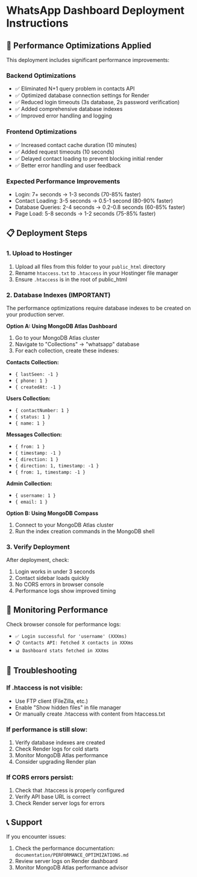 # WhatsApp Dashboard Deployment Instructions

## 🚀 Performance Optimizations Applied

This deployment includes significant performance improvements:

### Backend Optimizations
- ✅ Eliminated N+1 query problem in contacts API
- ✅ Optimized database connection settings for Render
- ✅ Reduced login timeouts (3s database, 2s password verification)
- ✅ Added comprehensive database indexes
- ✅ Improved error handling and logging

### Frontend Optimizations
- ✅ Increased contact cache duration (10 minutes)
- ✅ Added request timeouts (10 seconds)
- ✅ Delayed contact loading to prevent blocking initial render
- ✅ Better error handling and user feedback

### Expected Performance Improvements
- Login: 7+ seconds → 1-3 seconds (70-85% faster)
- Contact Loading: 3-5 seconds → 0.5-1 second (80-90% faster)
- Database Queries: 2-4 seconds → 0.2-0.8 seconds (60-85% faster)
- Page Load: 5-8 seconds → 1-2 seconds (75-85% faster)

## 📋 Deployment Steps

### 1. Upload to Hostinger
1. Upload all files from this folder to your `public_html` directory
2. Rename `htaccess.txt` to `.htaccess` in your Hostinger file manager
3. Ensure `.htaccess` is in the root of public_html

### 2. Database Indexes (IMPORTANT)
The performance optimizations require database indexes to be created on your production server.

**Option A: Using MongoDB Atlas Dashboard**
1. Go to your MongoDB Atlas cluster
2. Navigate to "Collections" → "whatsapp" database
3. For each collection, create these indexes:

**Contacts Collection:**
- `{ lastSeen: -1 }`
- `{ phone: 1 }`
- `{ createdAt: -1 }`

**Users Collection:**
- `{ contactNumber: 1 }`
- `{ status: 1 }`
- `{ name: 1 }`

**Messages Collection:**
- `{ from: 1 }`
- `{ timestamp: -1 }`
- `{ direction: 1 }`
- `{ direction: 1, timestamp: -1 }`
- `{ from: 1, timestamp: -1 }`

**Admin Collection:**
- `{ username: 1 }`
- `{ email: 1 }`

**Option B: Using MongoDB Compass**
1. Connect to your MongoDB Atlas cluster
2. Run the index creation commands in the MongoDB shell

### 3. Verify Deployment
After deployment, check:
1. Login works in under 3 seconds
2. Contact sidebar loads quickly
3. No CORS errors in browser console
4. Performance logs show improved timing

## 🔧 Monitoring Performance

Check browser console for performance logs:
- `✅ Login successful for 'username' (XXXms)`
- `📋 Contacts API: Fetched X contacts in XXXms`
- `📊 Dashboard stats fetched in XXXms`

## 🚨 Troubleshooting

### If .htaccess is not visible:
- Use FTP client (FileZilla, etc.)
- Enable "Show hidden files" in file manager
- Or manually create .htaccess with content from htaccess.txt

### If performance is still slow:
1. Verify database indexes are created
2. Check Render logs for cold starts
3. Monitor MongoDB Atlas performance
4. Consider upgrading Render plan

### If CORS errors persist:
1. Check that .htaccess is properly configured
2. Verify API base URL is correct
3. Check Render server logs for errors

## 📞 Support

If you encounter issues:
1. Check the performance documentation: `documentation/PERFORMANCE_OPTIMIZATIONS.md`
2. Review server logs on Render dashboard
3. Monitor MongoDB Atlas performance advisor
